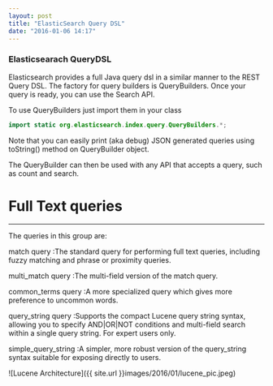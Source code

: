 ```yaml
---
layout: post
title: "ElasticSearch Query DSL"
date: "2016-01-06 14:17"
---
```


### Elasticsearach QueryDSL

Elasticsearch provides a full Java query dsl in a similar manner to the REST Query DSL. The factory for query builders is QueryBuilders. Once your query is ready, you can use the Search API.

To use QueryBuilders just import them in your class


~~~ java
import static org.elasticsearch.index.query.QueryBuilders.*;
~~~
Note that you can easily print (aka debug) JSON generated queries using toString() method on QueryBuilder object.

The QueryBuilder can then be used with any API that accepts a query, such as count and search.

# Full Text queries
---

The queries in this group are:

match query
:The standard query for performing full text queries, including fuzzy matching and phrase or proximity queries.

multi_match query
:The multi-field version of the match query.

common_terms query
:A more specialized query which gives more preference to uncommon words.

query_string query
:Supports the compact Lucene query string syntax, allowing you to specify AND|OR|NOT conditions and multi-field search within a single query string. For expert users only.

simple_query_string
:A simpler, more robust version of the query_string syntax suitable for exposing directly to users.

![Lucene Architecture]({{ site.url }}images/2016/01/lucene_pic.jpeg)
